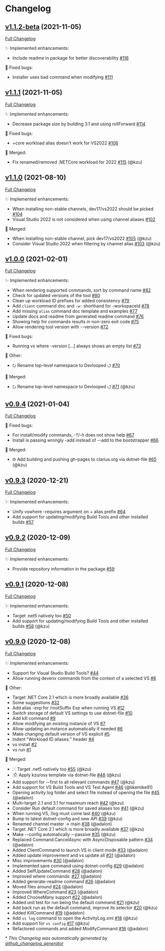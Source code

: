 # Changelog

## [v1.1.2-beta](https://github.com/devlooped/dotnet-vs/tree/v1.1.2-beta) (2021-11-05)

[Full Changelog](https://github.com/devlooped/dotnet-vs/compare/v1.1.1...v1.1.2-beta)

:sparkles: Implemented enhancements:

- Include readme in package for better discoverability [\#116](https://github.com/devlooped/dotnet-vs/issues/116)

:bug: Fixed bugs:

- Installer uses bad command when modifying [\#111](https://github.com/devlooped/dotnet-vs/issues/111)

## [v1.1.1](https://github.com/devlooped/dotnet-vs/tree/v1.1.1) (2021-11-05)

[Full Changelog](https://github.com/devlooped/dotnet-vs/compare/v1.1.0...v1.1.1)

:sparkles: Implemented enhancements:

- Decrease package size by building 3.1 and using rollForward [\#114](https://github.com/devlooped/dotnet-vs/issues/114)

:bug: Fixed bugs:

- +core workload alias doesn't work for VS2022 [\#106](https://github.com/devlooped/dotnet-vs/issues/106)

:twisted_rightwards_arrows: Merged:

- Fix renamed/removed .NETCore workload for 2022 [\#115](https://github.com/devlooped/dotnet-vs/pull/115) (@kzu)

## [v1.1.0](https://github.com/devlooped/dotnet-vs/tree/v1.1.0) (2021-08-10)

[Full Changelog](https://github.com/devlooped/dotnet-vs/compare/v1.0.0...v1.1.0)

:sparkles: Implemented enhancements:

- When installing non-stable channels, dev17/vs2022 should be picked [\#104](https://github.com/devlooped/dotnet-vs/issues/104)
- Visual Studio 2022 is not considered when using channel aliases [\#102](https://github.com/devlooped/dotnet-vs/issues/102)

:twisted_rightwards_arrows: Merged:

- When installing non-stable channel, pick dev17/vs2022 [\#105](https://github.com/devlooped/dotnet-vs/pull/105) (@kzu)
- Consider Visual Studio 2022 when filtering by channel alias [\#103](https://github.com/devlooped/dotnet-vs/pull/103) (@kzu)

## [v1.0.0](https://github.com/devlooped/dotnet-vs/tree/v1.0.0) (2021-02-01)

[Full Changelog](https://github.com/devlooped/dotnet-vs/compare/v0.9.4...v1.0.0)

:sparkles: Implemented enhancements:

- When rendering supported commands, sort by command name [\#82](https://github.com/devlooped/dotnet-vs/issues/82)
- Check for updated versions of the tool  [\#80](https://github.com/devlooped/dotnet-vs/issues/80)
- Clean up workload ID prefixes for added consistency [\#79](https://github.com/devlooped/dotnet-vs/issues/79)
- Add `client` command doc and `-w:` shorthand for -workspaceId [\#78](https://github.com/devlooped/dotnet-vs/issues/78)
- Add missing `alias` command doc template and examples [\#77](https://github.com/devlooped/dotnet-vs/issues/77)
- Update docs and readme from generated readme command [\#76](https://github.com/devlooped/dotnet-vs/issues/76)
- Showing help for commands results in non-zero exit code [\#75](https://github.com/devlooped/dotnet-vs/issues/75)
- Allow rendering tool version with --version [\#72](https://github.com/devlooped/dotnet-vs/issues/72)

:bug: Fixed bugs:

- Running vs where -version \[...\] always shows an empty list [\#73](https://github.com/devlooped/dotnet-vs/issues/73)

:hammer: Other:

- ⭮ Rename top-level namespace to Devlooped ⭯ [\#70](https://github.com/devlooped/dotnet-vs/issues/70)

:twisted_rightwards_arrows: Merged:

- ⭮ Rename top-level namespace to Devlooped ⭯ [\#71](https://github.com/devlooped/dotnet-vs/pull/71) (@kzu)

## [v0.9.4](https://github.com/devlooped/dotnet-vs/tree/v0.9.4) (2021-01-04)

[Full Changelog](https://github.com/devlooped/dotnet-vs/compare/v0.9.3...v0.9.4)

:bug: Fixed bugs:

- For install/modify commands, -?/-h does not show help [\#67](https://github.com/devlooped/dotnet-vs/issues/67)
- Install is passing wrongly -add instead of --add to the bootstrapper [\#66](https://github.com/devlooped/dotnet-vs/issues/66)

:twisted_rightwards_arrows: Merged:

- 🌐 Add building and pushing gh-pages to clarius.org via dotnet-file [\#65](https://github.com/devlooped/dotnet-vs/pull/65) (@kzu)

## [v0.9.3](https://github.com/devlooped/dotnet-vs/tree/v0.9.3) (2020-12-21)

[Full Changelog](https://github.com/devlooped/dotnet-vs/compare/v0.9.2...v0.9.3)

:sparkles: Implemented enhancements:

- Unify vswhere -requires argument on + alias prefix [\#64](https://github.com/devlooped/dotnet-vs/issues/64)
- Add support for updating/modifying Build Tools and other installed builds [\#57](https://github.com/devlooped/dotnet-vs/issues/57)

## [v0.9.2](https://github.com/devlooped/dotnet-vs/tree/v0.9.2) (2020-12-09)

[Full Changelog](https://github.com/devlooped/dotnet-vs/compare/v0.9.1...v0.9.2)

:sparkles: Implemented enhancements:

- Provide repository information in the package [\#59](https://github.com/devlooped/dotnet-vs/issues/59)

## [v0.9.1](https://github.com/devlooped/dotnet-vs/tree/v0.9.1) (2020-12-08)

[Full Changelog](https://github.com/devlooped/dotnet-vs/compare/v0.9.0...v0.9.1)

:sparkles: Implemented enhancements:

- Target .net5 natively too [\#50](https://github.com/devlooped/dotnet-vs/issues/50)
- Add support for updating/modifying Build Tools and other installed builds [\#58](https://github.com/devlooped/dotnet-vs/pull/58) (@kzu)

## [v0.9.0](https://github.com/devlooped/dotnet-vs/tree/v0.9.0) (2020-12-08)

[Full Changelog](https://github.com/devlooped/dotnet-vs/compare/1d0071fac69235e83dc873c226c2c2748d49ff7b...v0.9.0)

:sparkles: Implemented enhancements:

- Support for Visual Studio Build Tools? [\#44](https://github.com/devlooped/dotnet-vs/issues/44)
- Allow running devenv commands from the context of a selected VS [\#8](https://github.com/devlooped/dotnet-vs/issues/8)

:hammer: Other:

- Target .NET Core 2.1 which is more broadly available [\#36](https://github.com/devlooped/dotnet-vs/issues/36)
- Some suggestions [\#32](https://github.com/devlooped/dotnet-vs/issues/32)
- Add alias -exp for /rootSuffix Exp when running VS [\#12](https://github.com/devlooped/dotnet-vs/issues/12)
- Switch storage of default VS settings to use dotnet-file [\#10](https://github.com/devlooped/dotnet-vs/issues/10)
- Add kill command [\#9](https://github.com/devlooped/dotnet-vs/issues/9)
- Allow modifying an existing instance of VS [\#7](https://github.com/devlooped/dotnet-vs/issues/7)
- Allow updating an instance automatically if needed [\#6](https://github.com/devlooped/dotnet-vs/issues/6)
- Make changing default version of VS explicit [\#5](https://github.com/devlooped/dotnet-vs/issues/5)
- Indent "Workload ID aliases:" header [\#4](https://github.com/devlooped/dotnet-vs/issues/4)
- vs install [\#2](https://github.com/devlooped/dotnet-vs/issues/2)
- vs run [\#1](https://github.com/devlooped/dotnet-vs/issues/1)

:twisted_rightwards_arrows: Merged:

- ⁙ Target .net5 natively too [\#55](https://github.com/devlooped/dotnet-vs/pull/55) (@kzu)
- 🖆 Apply kzu/oss template via dotnet-file [\#48](https://github.com/devlooped/dotnet-vs/pull/48) (@kzu)
- Add support for --first to all relevant commands [\#47](https://github.com/devlooped/dotnet-vs/pull/47) (@kzu)
- Add support for VS Build Tools and VS Test Agent [\#46](https://github.com/devlooped/dotnet-vs/pull/46) (@likemike91)
- Opening activity log folder and select file instead of opening the file [\#45](https://github.com/devlooped/dotnet-vs/pull/45) (@adalon)
- Multi-target 2.1 and 3.1 for maximum reach [\#42](https://github.com/devlooped/dotnet-vs/pull/42) (@kzu)
- Consider Run default command for saved aliases too [\#41](https://github.com/devlooped/dotnet-vs/pull/41) (@kzu)
- When running VS, /log must come last [\#40](https://github.com/devlooped/dotnet-vs/pull/40) (@kzu)
- Bump to latest dotnet-config and new API [\#39](https://github.com/devlooped/dotnet-vs/pull/39) (@kzu)
- Renamed channel master -\> main [\#38](https://github.com/devlooped/dotnet-vs/pull/38) (@adalon)
- Target .NET Core 2.1 which is more broadly available [\#37](https://github.com/devlooped/dotnet-vs/pull/37) (@kzu)
- Make --config automatically --passive [\#35](https://github.com/devlooped/dotnet-vs/pull/35) (@kzu)
- Replaced Command.CancelAsync with AsyncDisposable pattern [\#34](https://github.com/devlooped/dotnet-vs/pull/34) (@adalon)
- Added ClientCommand to launch VS in client mode [\#33](https://github.com/devlooped/dotnet-vs/pull/33) (@adalon)
- Added update improvement and vs update all [\#31](https://github.com/devlooped/dotnet-vs/pull/31) (@adalon)
- Misc improvements [\#30](https://github.com/devlooped/dotnet-vs/pull/30) (@adalon)
- Implemented save command using dotnet-config [\#29](https://github.com/devlooped/dotnet-vs/pull/29) (@adalon)
- Added SelfUpdateCommand [\#28](https://github.com/devlooped/dotnet-vs/pull/28) (@adalon)
- Improved where commands: [\#27](https://github.com/devlooped/dotnet-vs/pull/27) (@adalon)
- Added generate-readme command [\#26](https://github.com/devlooped/dotnet-vs/pull/26) (@adalon)
- Moved files around [\#24](https://github.com/devlooped/dotnet-vs/pull/24) (@adalon)
- Improved WhereCommand [\#23](https://github.com/devlooped/dotnet-vs/pull/23) (@adalon)
- Added ChooseMany support [\#22](https://github.com/devlooped/dotnet-vs/pull/22) (@adalon)
- Added unit test for run being the default command [\#21](https://github.com/devlooped/dotnet-vs/pull/21) (@kzu)
- Add back run as the default command, improve its selector [\#20](https://github.com/devlooped/dotnet-vs/pull/20) (@kzu)
- Added KillCommand [\#19](https://github.com/devlooped/dotnet-vs/pull/19) (@adalon)
- Add `vs log` command to open the ActivityLog.xml [\#18](https://github.com/devlooped/dotnet-vs/pull/18) (@kzu)
- Add support for `vs config` [\#17](https://github.com/devlooped/dotnet-vs/pull/17) (@kzu)
- Refactored commands and added ModifyCommand [\#16](https://github.com/devlooped/dotnet-vs/pull/16) (@adalon)



\* *This Changelog was automatically generated by [github_changelog_generator](https://github.com/github-changelog-generator/github-changelog-generator)*
